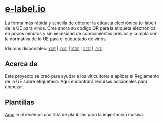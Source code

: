 # [e-label.io](https://es.e-label.io)

La forma más rápida y sencilla de obtener la etiqueta electrónica (e-label) de la UE para vinos. Cree ahora su código QR para la etiqueta electrónica en pocos minutos y sin necesidad de conocimientos previos y cumpla con la normativa de la UE para el etiquetado de vinos.

Idiomas disponibles: [🇬🇧](./README.md) | [🇩🇪](./README.de.md) | [🇫🇷](./README.fr.md) | [🇮🇹](./README.it.md) | [🇵🇹](./README.pt.md)

## Acerca de

Este proyecto se creó para ayudar a los viticultores a aplicar el Reglamento de la UE sobre etiquetado. Aquí encontrará recursos adicionales para empezar.

## Plantillas

[Aquí](bulk-upload-templates/es) le ofrecemos una lista de plantillas para la importación masiva.
